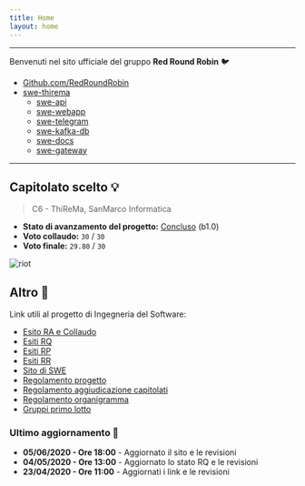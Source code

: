```yaml
---
title: Home
layout: home
---
```



---

Benvenuti nel sito ufficiale del gruppo **Red Round Robin** :bird:

- [Github.com/RedRoundRobin](https://github.com/RedRoundRobin)
- [swe-thirema](http://thirema.redroundrobin.site)
	- [swe-api](http://api.redroundrobin.site)
	- [swe-webapp](http://webapp.redroundrobin.site)
	- [swe-telegram](http://telegram.redroundrobin.site)
	- [swe-kafka-db](http://kafka-db.redroundrobin.site)
	- [swe-docs](http://docs.redroundrobin.site)
	- [swe-gateway](http://gateway.redroundrobin.site)

---

## Capitolato scelto :bulb:

> C6 - ThiReMa, SanMarco Informatica

- **Stato di avanzamento del progetto:** [Concluso](https://www.math.unipd.it/~rcardin/sweb/2020/R2020.pdf) (b1.0)
- **Voto collaudo:** `30` / `30`
- **Voto finale:** `29.80` / `30`


![riot](images/riot.png)


## Altro :bookmark_tabs:

Link utili al progetto di Ingegneria del Software:

- [Esito RA e Collaudo](https://www.math.unipd.it/~rcardin/sweb/2020/R2020.pdf)
- [Esiti RQ](https://www.math.unipd.it/~tullio/IS-1/2019/Progetto/RQ.html)
- [Esiti RP](https://www.math.unipd.it/~tullio/IS-1/2019/Progetto/RP.html)
- [Esiti RR](https://www.math.unipd.it/~tullio/IS-1/2019/Progetto/RR.html)
- [Sito di SWE](https://swe.debug.ovh)
- [Regolamento progetto](https://www.math.unipd.it/~tullio/IS-1/2019/Dispense/PD01.pdf)
- [Regolamento aggiudicazione capitolati](https://www.math.unipd.it/~tullio/IS-1/2019/Progetto/)
- [Regolamento organigramma](https://www.math.unipd.it/~tullio/IS-1/2019/Progetto/RO.html)
- [Gruppi primo lotto](https://www.math.unipd.it/~tullio/IS-1/2019/Progetto/Gruppi_I_Lotto.pdf)


### Ultimo aggiornamento :arrows_counterclockwise:

- **05/06/2020 - Ore 18:00** - Aggiornato il sito e le revisioni
- **04/05/2020 - Ore 13:00** - Aggiornato lo stato RQ e le revisioni
- **23/04/2020 - Ore 11:00** - Aggiornati i link e le revisioni
